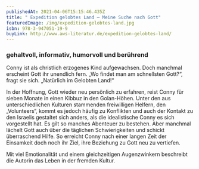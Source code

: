 ```yaml
---
publishedAt: 2021-04-06T15:15:46.435Z
title: " Expedition gelobtes Land – Meine Suche nach Gott"
featuredImage: /img/expedition-gelobtes-land.jpg
isbn: 978-3-947051-19-9
buyLink: http://www.aws-literatur.de/expedition-gelobtes-land/
---
```

### gehaltvoll, informativ, humorvoll und berührend

Conny ist als christlich erzogenes Kind aufgewachsen. Doch manchmal erscheint Gott ihr unendlich fern. „Wo findet man am schnellsten Gott?“, fragt sie sich. „Natürlich im Gelobten Land!“

In der Hoffnung, Gott wieder neu persönlich zu erfahren, reist Conny für sieben Monate in einen Kibbuz in den Golan-Höhen. Unter den aus unterschiedlichen Kulturen stammenden freiwilligen Helfern, den „Volunteers“, kommt es jedoch häufig zu Konflikten und auch der Kontakt zu den Israelis gestaltet sich anders, als die idealistische Conny es sich vorgestellt hat. Es gilt so manches Abenteuer zu bestehen. Aber manchmal lächelt Gott auch über die täglichen Schwierigkeiten und schickt überraschend Hilfe. So erreicht Conny nach einer langen Zeit der Einsamkeit doch noch ihr Ziel, ihre Beziehung zu Gott neu zu vertiefen.

Mit viel Emotionalität und einem gleichzeitigen Augenzwinkern beschreibt die Autorin das Leben in der fremden Kultur.